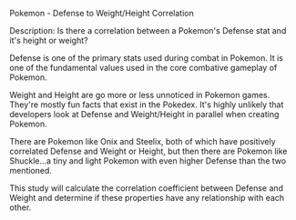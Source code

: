 
Pokemon - Defense to Weight/Height Correlation

Description: Is there a correlation between a Pokemon's Defense stat and it's height or weight?

Defense is one of the primary stats used during combat in Pokemon. It is one of the fundamental values used in the core combative gameplay of Pokemon.

Weight and Height are go more or less unnoticed in Pokemon games. They're mostly fun facts that exist in the Pokedex. It's highly unlikely that developers look at Defense and Weight/Height in parallel when creating Pokemon.

There are Pokemon like Onix and Steelix, both of which have positively correlated Defense and Weight or Height, but then there are Pokemon like Shuckle...a tiny and light Pokemon with even higher Defense than the two mentioned.

This study will calculate the correlation coefficient between Defense and Weight and determine if these properties have any relationship with each other.
